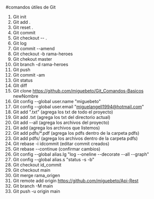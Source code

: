 #comandos útiles de Git

1. Git init
2. Git add .
3. Git reset .
4. Git commit
5. Git checkout -- .
6. Git log
7. Git commit --amend
8. Git checkout -b rama-heroes
9. Git chekout master
10. Git branch -d rama-heroes
11. Git push
12. Git commit -am
13. Git status
14. GIt diff
15. Git clone https://github.com/miguebeto/Git_Comandos-Basicos newNombre
16. Git config --global user.name "miguebeto"
17. Git config --global user.email "miguelangell1994@hotmail.com"
18. Git add ".txt" (agrega los txt de todo el proyecto)
19. Git add .txt (agrega los txt del directorio actual)
20. Git add --all (agrega los archivos del proyecto)
21. Git add <lista de archivos> (agrega los archivos que listemos)
22. Git add pdfs/*.pdf (agrega los pdfs dentro de la carpeta pdfs)
23. Git add pdfs/ (agrega los archivos dentro de la carpeta pdfs)
24. Git rebase -i idcommit (editar commit creados)
25. Git rebase --continue (confirmar cambios)
26. Git config --global alias.lg "log --oneline --decorate --all --graph"
27. Git config --global alias.s "status -s -b"
28. Git checkout id_commit
29. Git checkout main
30. Git merge rama_origen
31. Git remote add origin https://github.com/miguebeto/Api-Rest
32. Git branch -M main
33. Git push -u origin main

